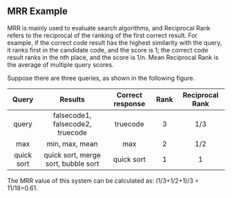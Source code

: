 ##  MRR Example

MRR is mainly used to evaluate search algorithms, and Reciprocal Rank refers to the reciprocal of the ranking of the first correct result. 
For example, if the correct code result has the highest similarity with the query, it ranks first in the candidate code, and the score is 1; 
the correct code result ranks in the nth place, and the score is 1/n. Mean Reciprocal Rank is the average of multiple query scores. 

Suppose there are three queries, as shown in the following figure.


| Query | Results| Correct response| Rank | Reciprocal Rank|
| :-: | :-: | :-: | :-: | :-: |
| query |falsecode1, falsecode2, truecode | truecode |3 | 1/3 |
| max | min, max, mean | max | 2 | 1/2 |
| quick sort | quick sort, merge sort, bubble sort |quick sort | 1| 1|


The MRR value of this system can be calculated as: (1/3+1/2+1)/3 = 11/18=0.61.
